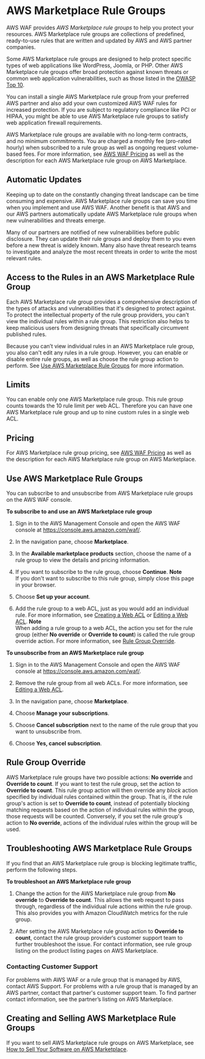 # AWS Marketplace Rule Groups<a name="waf-managed-rule-groups"></a>

AWS WAF provides *AWS Marketplace rule groups* to help you protect your resources\. AWS Marketplace rule groups are collections of predefined, ready\-to\-use rules that are written and updated by AWS and AWS partner companies\.

Some AWS Marketplace rule groups are designed to help protect specific types of web applications like WordPress, Joomla, or PHP\. Other AWS Marketplace rule groups offer broad protection against known threats or common web application vulnerabilities, such as those listed in the [OWASP Top 10](https://www.owasp.org/index.php/Category:OWASP_Top_Ten_Project)\.

You can install a single AWS Marketplace rule group from your preferred AWS partner and also add your own customized AWS WAF rules for increased protection\. If you are subject to regulatory compliance like PCI or HIPAA, you might be able to use AWS Marketplace rule groups to satisfy web application firewall requirements\.

 AWS Marketplace rule groups are available with no long\-term contracts, and no minimum commitments\. You are charged a monthly fee \(pro\-rated hourly\) when subscribed to a rule group as well as ongoing request volume\-based fees\. For more information, see [AWS WAF Pricing](https://aws.amazon.com/waf/pricing/) as well as the description for each AWS Marketplace rule group on AWS Marketplace\.

## Automatic Updates<a name="waf-managed-rule-group-updates"></a>

Keeping up to date on the constantly changing threat landscape can be time consuming and expensive\. AWS Marketplace rule groups can save you time when you implement and use AWS WAF\. Another benefit is that AWS and our AWS partners automatically update AWS Marketplace rule groups when new vulnerabilities and threats emerge\.

Many of our partners are notified of new vulnerabilities before public disclosure\. They can update their rule groups and deploy them to you even before a new threat is widely known\. Many also have threat research teams to investigate and analyze the most recent threats in order to write the most relevant rules\.

## Access to the Rules in an AWS Marketplace Rule Group<a name="waf-managed-rule-group-edits"></a>

Each AWS Marketplace rule group provides a comprehensive description of the types of attacks and vulnerabilities that it's designed to protect against\. To protect the intellectual property of the rule group providers, you can't view the individual rules within a rule group\. This restriction also helps to keep malicious users from designing threats that specifically circumvent published rules\.

Because you can’t view individual rules in an AWS Marketplace rule group, you also can't edit any rules in a rule group\. However, you can enable or disable entire rule groups, as well as choose the rule group action to perform\. See [Use AWS Marketplace Rule Groups](#waf-managed-rule-group-using) for more information\. 

## Limits<a name="waf-managed-rule-group-limits"></a>

You can enable only one AWS Marketplace rule group\. This rule group counts towards the 10 rule limit per web ACL\. Therefore you can have one AWS Marketplace rule group and up to nine custom rules in a single web ACL\.

## Pricing<a name="waf-managed-rule-group-pricing"></a>

For AWS Marketplace rule group pricing, see [AWS WAF Pricing](https://aws.amazon.com/waf/pricing/) as well as the description for each AWS Marketplace rule group on AWS Marketplace\.

## Use AWS Marketplace Rule Groups<a name="waf-managed-rule-group-using"></a>

You can subscribe to and unsubscribe from AWS Marketplace rule groups on the AWS WAF console\.<a name="waf-managed-rule-group-using-procedure"></a>

**To subscribe to and use an AWS Marketplace rule group**

1. Sign in to the AWS Management Console and open the AWS WAF console at [https://console\.aws\.amazon\.com/waf/](https://console.aws.amazon.com/waf/)\. 

1. In the navigation pane, choose **Marketplace**\.

1. In the **Available marketplace products** section, choose the name of a rule group to view the details and pricing information\.

1. If you want to subscribe to the rule group, choose **Continue**\.
**Note**  
If you don't want to subscribe to this rule group, simply close this page in your browser\.

1. Choose **Set up your account**\.

1. Add the rule group to a web ACL, just as you would add an individual rule\. For more information, see [Creating a Web ACL](web-acl-creating.md) or [Editing a Web ACL](web-acl-editing.md)\.
**Note**  
When adding a rule group to a web ACL, the action you set for the rule group \(either **No override** or **Override to count**\) is called the rule group override action\. For more information, see [Rule Group Override](#waf-managed-rule-group-override)\.<a name="waf-managed-rule-group-unsubscribe-procedure"></a>

**To unsubscribe from an AWS Marketplace rule group**

1. Sign in to the AWS Management Console and open the AWS WAF console at [https://console\.aws\.amazon\.com/waf/](https://console.aws.amazon.com/waf/)\. 

1. Remove the rule group from all web ACLs\. For more information, see [Editing a Web ACL](web-acl-editing.md)\.

1. In the navigation pane, choose **Marketplace**\.

1. Choose **Manage your subscriptions**\.

1. Choose **Cancel subscription** next to the name of the rule group that you want to unsubscribe from\.

1. Choose **Yes, cancel subscription**\.

## Rule Group Override<a name="waf-managed-rule-group-override"></a>

AWS Marketplace rule groups have two possible actions: **No override** and **Override to count**\. If you want to test the rule group, set the action to **Override to count**\. This rule group action will then override any *block* action specified by individual rules contained within the group\. That is, if the rule group's action is set to **Override to count**, instead of potentially blocking matching requests based on the action of individual rules within the group, those requests will be counted\. Conversely, if you set the rule group's action to **No override**, actions of the individual rules within the group will be used\.

## Troubleshooting AWS Marketplace Rule Groups<a name="waf-managed-rule-group-troubleshooting"></a>

If you find that an AWS Marketplace rule group is blocking legitimate traffic, perform the following steps\.<a name="waf-managed-rule-group-troubleshooting-procedure"></a>

**To troubleshoot an AWS Marketplace rule group**

1. Change the action for the AWS Marketplace rule group from **No override** to **Override to count**\. This allows the web request to pass through, regardless of the individual rule actions within the rule group\. This also provides you with Amazon CloudWatch metrics for the rule group\.

1. After setting the AWS Marketplace rule group action to **Override to count**, contact the rule group provider‘s customer support team to further troubleshoot the issue\. For contact information, see rule group listing on the product listing pages on AWS Marketplace\.

### Contacting Customer Support<a name="waf-managed-rule-group-troubleshooting-support"></a>

For problems with AWS WAF or a rule group that is managed by AWS, contact AWS Support\. For problems with a rule group that is managed by an AWS partner, contact that partner's customer support team\. To find partner contact information, see the partner’s listing on AWS Marketplace\.

## Creating and Selling AWS Marketplace Rule Groups<a name="waf-managed-rule-group-creating"></a>

If you want to sell AWS Marketplace rule groups on AWS Marketplace, see [How to Sell Your Software on AWS Marketplace](https://aws.amazon.com/marketplace/management/tour/)\.